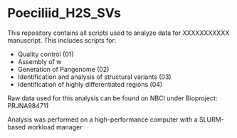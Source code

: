 # Poeciliid_H2S_SVs

This repository contains all scripts used to analyze data for XXXXXXXXXXX manuscript. This includes scripts for:
- Quality control (01)
- Assembly of w
- Generation of Pangenome (02)
- Identification and analysis of structural variants (03)
- Identification of highly differentiated regions (04)

Raw data used for this analysis can be found on NBCI under Bioproject: PRJNA984711

Analysis was performed on a high-performance computer with a SLURM-based workload manager

